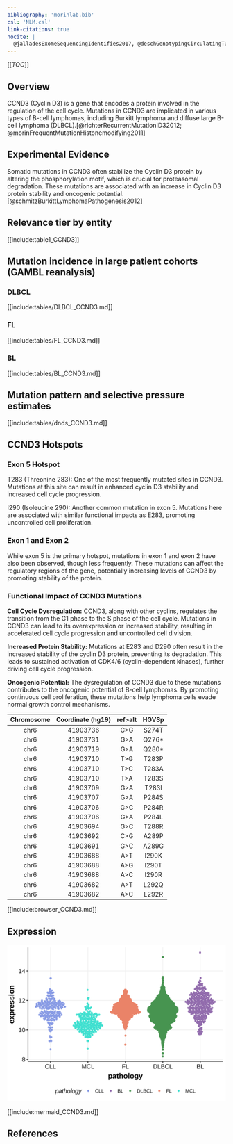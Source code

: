 ```yaml
---
bibliography: 'morinlab.bib'
csl: 'NLM.csl'
link-citations: true
nocite: |
  @jalladesExomeSequencingIdentifies2017, @deschGenotypingCirculatingTumor2020, @richterRecurrentMutationID32012, @morinFrequentMutationHistonemodifying2011
---
```


[[_TOC_]]

## Overview
CCND3 (Cyclin D3) is a gene that encodes a protein involved in the regulation of the cell cycle. Mutations in CCND3 are implicated in various types of B-cell lymphomas, including Burkitt lymphoma and diffuse large B-cell lymphoma (DLBCL).[@richterRecurrentMutationID32012; @morinFrequentMutationHistonemodifying2011]

## Experimental Evidence
Somatic mutations in CCND3 often stabilize the Cyclin D3 protein by altering the phosphorylation motif, which is crucial for proteasomal degradation. These mutations are associated with an increase in Cyclin D3 protein stability and oncogenic potential.[@schmitzBurkittLymphomaPathogenesis2012]


## Relevance tier by entity

[[include:table1_CCND3]]

## Mutation incidence in large patient cohorts (GAMBL reanalysis)

### DLBCL
[[include:tables/DLBCL_CCND3.md]]

### FL
[[include:tables/FL_CCND3.md]]

### BL
[[include:tables/BL_CCND3.md]]

## Mutation pattern and selective pressure estimates

[[include:tables/dnds_CCND3.md]]


## CCND3 Hotspots

### Exon 5 Hotspot
T283 (Threonine 283): One of the most frequently mutated sites in CCND3. Mutations at this site can result in enhanced cyclin D3 stability and increased cell cycle progression.

I290 (Isoleucine 290): Another common mutation in exon 5. Mutations here are associated with similar functional impacts as E283, promoting uncontrolled cell proliferation.

### Exon 1 and Exon 2
While exon 5 is the primary hotspot, mutations in exon 1 and exon 2 have also been observed, though less frequently. These mutations can affect the regulatory regions of the gene, potentially increasing levels of CCND3 by promoting stability of the protein.

### Functional Impact of CCND3 Mutations
**Cell Cycle Dysregulation:**
CCND3, along with other cyclins, regulates the transition from the G1 phase to the S phase of the cell cycle. Mutations in CCND3 can lead to its overexpression or increased stability, resulting in accelerated cell cycle progression and uncontrolled cell division.

**Increased Protein Stability:**
Mutations at E283 and D290 often result in the increased stability of the cyclin D3 protein, preventing its degradation. This leads to sustained activation of CDK4/6 (cyclin-dependent kinases), further driving cell cycle progression.

**Oncogenic Potential:**
The dysregulation of CCND3 due to these mutations contributes to the oncogenic potential of B-cell lymphomas. By promoting continuous cell proliferation, these mutations help lymphoma cells evade normal growth control mechanisms.

| Chromosome |Coordinate (hg19) | ref>alt | HGVSp | 
 | :---:| :---: | :--: | :---: |
| chr6 | 41903736 | C>G | S274T |
| chr6 | 41903731 | G>A | Q276* |
| chr6 | 41903719 | G>A | Q280* |
| chr6 | 41903710 | T>G | T283P |
| chr6 | 41903710 | T>C | T283A |
| chr6 | 41903710 | T>A | T283S |
| chr6 | 41903709 | G>A | T283I |
| chr6 | 41903707 | G>A | P284S |
| chr6 | 41903706 | G>C | P284R |
| chr6 | 41903706 | G>A | P284L |
| chr6 | 41903694 | G>C | T288R |
| chr6 | 41903692 | C>G | A289P |
| chr6 | 41903691 | G>C | A289G |
| chr6 | 41903688 | A>T | I290K |
| chr6 | 41903688 | A>G | I290T |
| chr6 | 41903688 | A>C | I290R |
| chr6 | 41903682 | A>T | L292Q |
| chr6 | 41903682 | A>C | L292R |

[[include:browser_CCND3.md]]

## Expression
![](images/gene_expression/CCND3_by_pathology.svg)
<!-- ORIGIN: morinFrequentMutationHistonemodifying2011 -->
<!-- FL: morinFrequentMutationHistonemodifying2011 -->
<!-- BL: richterRecurrentMutationID32012a -->
<!-- BL: richterRecurrentMutationID32012a -->
<!-- DLBCL: morinFrequentMutationHistonemodifying2011 -->
<!-- MZL: jalladesExomeSequencingIdentifies2017 -->
<!-- PMBL: deschGenotypingCirculatingTumor2020 -->

[[include:mermaid_CCND3.md]]

## References


